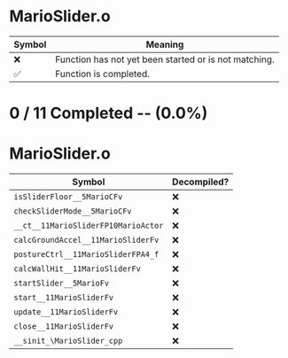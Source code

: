 # MarioSlider.o
| Symbol | Meaning 
| ------------- | ------------- 
| :x: | Function has not yet been started or is not matching. 
| :white_check_mark: | Function is completed. 


# 0 / 11 Completed -- (0.0%)
# MarioSlider.o
| Symbol | Decompiled? |
| ------------- | ------------- |
| `isSliderFloor__5MarioCFv` | :x: |
| `checkSliderMode__5MarioCFv` | :x: |
| `__ct__11MarioSliderFP10MarioActor` | :x: |
| `calcGroundAccel__11MarioSliderFv` | :x: |
| `postureCtrl__11MarioSliderFPA4_f` | :x: |
| `calcWallHit__11MarioSliderFv` | :x: |
| `startSlider__5MarioFv` | :x: |
| `start__11MarioSliderFv` | :x: |
| `update__11MarioSliderFv` | :x: |
| `close__11MarioSliderFv` | :x: |
| `__sinit_\MarioSlider_cpp` | :x: |
